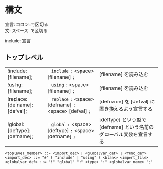 # 構文

宣言: コロン`:`で区切る  
文: スペース` `で区切る  

include: 宣言

## トップレベル

| | | |
| - | - | - |
| !include: [filename]; | `!` `include` `:` \<space> [filename] `;` | [filename] を読み込む |
| !using: [filename];   | `!` `using` `:` \<space> [filename] `;` | [filename] を読み込む |
| !replace: [defname]: [defval]; | `!` `replace` `:` \<space> [defname] `:` \<space> [defval] `;` | [defname] を [defval] に置き換えるよう宣言する |
| !global: [deftype]: [defname]; | `!` `global` `:` \<space> [deftype] `:` \<space> [defname] `;` | [deftype] という型で [defname] という名前のグローバル変数を宣言する |

```bnf
<toplevel_member> ::= <import_dec> | <globalvar_def> | <func_def>
<import_dec> ::= "#" ( "include" | "using" ) <blank> <import_file>
<globalvar_def> ::= "!" "global" ":" <type> ":" <globalvar_name> ";"
```